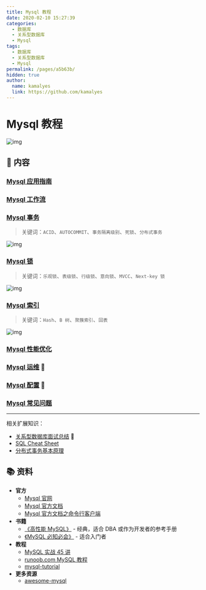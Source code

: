 ```yaml
---
title: Mysql 教程
date: 2020-02-10 15:27:39
categories: 
  - 数据库
  - 关系型数据库
  - Mysql
tags: 
  - 数据库
  - 关系型数据库
  - Mysql
permalink: /pages/a5b63b/
hidden: true
author: 
  name: kamalyes
  link: https://github.com/kamalyes
---
```


# Mysql 教程

![img](https://cdn.jsdelivr.net/gh/kamalyes/image-bed@master/snap/20200716103611.png)

## 📖 内容

### [Mysql 应用指南](01.Mysql应用指南.md)

### [Mysql 工作流](02.MySQL工作流.md)

### [Mysql 事务](03.Mysql事务.md)

> 关键词：`ACID`、`AUTOCOMMIT`、`事务隔离级别`、`死锁`、`分布式事务`

![img](https://cdn.jsdelivr.net/gh/kamalyes/image-bed@master/snap/20200716074533.png)

### [Mysql 锁](04.Mysql锁.md)

> 关键词：`乐观锁`、`表级锁`、`行级锁`、`意向锁`、`MVCC`、`Next-key 锁`

![img](https://cdn.jsdelivr.net/gh/kamalyes/image-bed@master/snap/20200716064947.png)

### [Mysql 索引](05.Mysql索引.md)

> 关键词：`Hash`、`B 树`、`聚簇索引`、`回表`

![img](https://cdn.jsdelivr.net/gh/kamalyes/image-bed@master/snap/20200715172009.png)

### [Mysql 性能优化](06.Mysql性能优化.md)

### [Mysql 运维](20.Mysql运维.md) 🔨

### [Mysql 配置](21.Mysql配置.md) 🔨

### [Mysql 常见问题](99.Mysql常见问题)

---

相关扩展知识：

- [关系型数据库面试总结](https://github.com/kamalyes/db-tutorial/blob/master/docs/sql/sql-interview.md) 💯
- [SQL Cheat Sheet](https://github.com/kamalyes/db-tutorial/blob/master/docs/sql/sql-cheat-sheet.md)
- [分布式事务基本原理](https://yuyanqing.cn/pages/e1881c/)

## 📚 资料

- **官方**
  - [Mysql 官网](https://www.mysql.com/)
  - [Mysql 官方文档](https://dev.mysql.com/doc/)
  - [Mysql 官方文档之命令行客户端](https://dev.mysql.com/doc/refman/8.0/en/mysql.html)
- **书籍**
  - [《高性能 MySQL》](https://book.douban.com/subject/23008813/) - 经典，适合 DBA 或作为开发者的参考手册
  - [《MySQL 必知必会》](https://book.douban.com/subject/3354490/) - 适合入门者
- **教程**
  - [MySQL 实战 45 讲](https://time.geekbang.org/column/intro/139)
  - [runoob.com MySQL 教程](http://www.runoob.com/mysql/mysql-tutorial.html)
  - [mysql-tutorial](https://github.com/jaywcjlove/mysql-tutorial)
- **更多资源**
  - [awesome-mysql](https://github.com/jobbole/awesome-mysql-cn)
